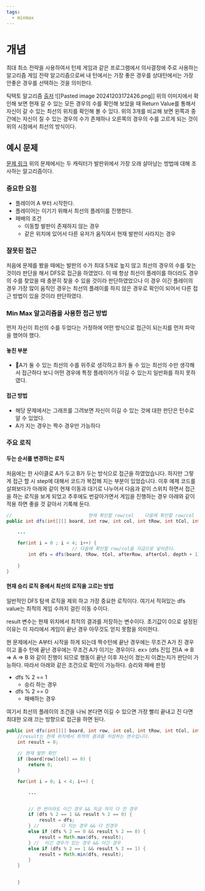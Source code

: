 ```yaml
---
tags:
  - minmax
---
```

# 개념
최대 최소 전략을 사용하여서 턴제 게임과 같은 프로그램에서 의사결정에 주로 사용하는 알고리즘
게임 전략 알고리즘으로써 내 턴에서는 가장 좋은 경우를 상대턴에서는 가장 안좋은 경우를 선택하는 것을 의미한다.

틱택토 알고리즘 [출저](https://towardsdatascience.com/lets-beat-games-using-a-bunch-of-code-part-1-tic-tac-toe-1543e981fec1)
![[Pasted image 20241203172426.png]]
위의 이미지에서 확인해 보면 현재 갈 수 있는 모든 경우의 수를 확인해 보았을 때 Return Value를 통해서 자신이 갈 수 있는 최선의 위치를 확인해 볼 수 있다.
위의 3개를 비교해 보면 왼쪽과 중간에는 자신이 질 수 있는 경우의 수가 존재하나 오른쪽의 경우의 수를 고르게 되는 것이 위의 시점에서 최선의 방식이다.
## 예시 문제
[문제 링크](https://school.programmers.co.kr/learn/courses/30/lessons/92345)
위의 문제에서는 두 캐릭터가 발판위에서 가장 오래 살아남는 방법에 대해 조사하는 알고리즘이다.
### 중요한 요점
- 플레이어 A 부터 시작한다.
- 플레이어는 이기기 위해서 최선의 플레이를 진행한다. 
- 패배의 조건
	- 이동할 발판이 존재하지 않는 경우
	- 같은 위치에 있어서 다른 유저가 움직여서 현재 발판이 사라지는 경우

### 잘못된 접근
처음에 문제를 봤을 때에는 발판의 수가 최대 5개로 높지 않고 최선의 경우의 수를 찾는 것이라 판단을 해서 DFS로 접근을 하였었다.
이 때 항상 최선이 플레이를 하더라도 경우의 수를 찾았을 때 충분히 찾을 수 있을 것이라 판단하였었으나 이 경우 이긴 플레이의 경우 가장 많이 움직인 경우는  최선의 플레이를 하지 않은 경우로 확인이 되어서 다른 접근 방법이 있을 것이라 판단하였다.
### Min Max 알고리즘을 사용한 접근 방법
먼저 자신이 최선의 수를 두었다는 가정하에 어떤 방식으로 접근이 되는지를 먼저 파악을 했어야 했다.
#### 놓친 부분
- A가 둘 수 있는 최선의 수를 위주로 생각하고 B가 둘 수 있는 최선의 수만 생각해서 접근하다 보니 어떤 경우에 특정 플레이어가 이길 수 있는지 일반화를 하지 못하였다.
#### 접근 방법
- 해당 문제에서는 그래프를 그려보면 자신이 이길 수 있는 것에 대한 판단은 턴수로 알 수 있었다.
- A가 지는 경우는 짝수 경우만 가능하다

### 주요 로직
#### 두는 순서를 변경하는 로직
처음에는 한 사이클로 A가 두고 B가 두는 방식으로 접근을 하였었습니다.
하지만 그렇게 접근 할 시 step에 대해서 코드가 복잡해 지는 부분이 있었습니다.
이후 예제 코드를 살펴보다가 아래와 같이 현재 이동과 대기로 나누어서 다음과 같이 스위치 하면서 접근을 하는 로직을 보게 되었고 추후에도 번갈아가면서 게임을 진행하는 경우 아래와 같이 적용 하면 좋을 것 같아서 기록해 둔다.
```Java
//                            현재 확인할 row/col    다음에 확인할 row/col
public int dfs(int[][] board, int row, int col, int tRow, int tCol, int depth) {

	...

	for(int i = 0 ; i < 4; i++) {
						// 다음에 확인할 row/col을 지금으로 넣어준다.
		int dfs = dfs(board, tRow, tCol, afterRow, afterCol, depth + 1) + 1;
	
	}
}
```

#### 현재 승리 로직 중에서 최선의 로직을 고르는 방법
일반적인 DFS 탐색 로직을 제외 하고 가장 중요한 로직이다.
여기서 적혀있는 dfs value는 최적의 게임 수까지 걸린 이동 수이다.

result 변수는 현재 위치에서 최적의 결과를 저장하는 변수이다.
초기값이 0으로 설정된 이유는 이 자리에서 게임이 끝난 경우 아무것도 얻지 못함을 의미한다.

현 문제에서는 A부터 시작을 하게 되는데 짝수턴에 끝난 경우에는 무조건 A가 진 경우이고 홀수 턴에 끝난 경우에는 무조건 A가 이기는 경우이다. 
ex> (dfs 진입 전)A => B => A => B 와 같이 진행이 되므로 행동이 끝난 이후 자신이 졌는지 이겼는지가 판단이 가능하다.
따라서 아래와 같은 조건으로 확인이 가능하다.
승리와 패배 판정
- dfs % 2 == 1
	- 승리 하는 경우
- dfs % 2 == 0
	- 패배하는 경우

여기서 최선의 플레이의 조건을 나눠 본다면 이길 수 있으면 가장 빨리 끝내고 진 다면 최대한 오래 끄는 방향으로 접근을 하면 된다.


```Java 
public int dfs(int[][] board, int row, int col, int tRow, int tCol, int depth) {
	//result는 현재 위치에서 최적의 결과를 저장하는 변수입니다.
	int result = 0;
	  
	// 현재 발판 확인  
	if (board[row][col] == 0) {  
	    return 0;  
	}

	for(int i = 0; i < 4; i++) {

		...


		// 한 번이라도 이긴 경우 && 지금 까지 다 진 경우
		if (dfs % 2 == 1 && result % 2 == 0) {  
		    result = dfs;  
		} //        다 지는 경우 && 다 진경우
		else if (dfs % 2 == 0 && result % 2 == 0) {  
		    result = Math.max(dfs, result);  
		} //  이긴 경우가 있는 경우 && 이긴 경우
		else if (dfs % 2 == 1 && result % 2 == 1) {  
		    result = Math.min(dfs, result);  
		}
	}

	
	}
```
